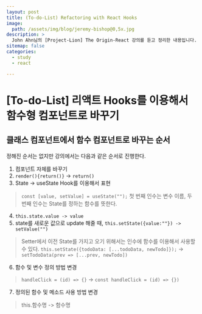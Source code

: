 ```yaml
---
layout: post
title: (To-do-List) Refactoring with React Hooks
image:
  path: /assets/img/blog/jeremy-bishop@0,5x.jpg
description: >
  John Ahn님의 [Project-Lion] The Origin-React 강의를 듣고 정리한 내용입니다.
sitemap: false
categories:
  - study
  - react

---
```

# [To-do-List] 리액트 Hooks를 이용해서 함수형 컴포넌트로 바꾸기

## 클래스 컴포넌트에서 함수 컴포넌트로 바꾸는 순서
정해진 순서는 없지만 강의에서는 다음과 같은 순서로 진행한다.

1. 컴포넌트 자체를 바꾸기
2. `render(){return()}` -> `return()`
3. State -> useState Hook를 이용해서 표현
> `const [value, setValue] = useState("");`
첫 번째 인수는 변수 이름, 두 번째 인수는 State를 정하는 함수를 뜻한다.

4. `this.state.value -> value`
5. state를 새로운 값으로 update 해줄 때, `this.setState({value:""}) -> setValue("")`
> Setter에서 이전 State를 가지고 오기 위해서는 인수에 함수를 이용해서 사용할 수 있다.
`this.setState({todoData: [...todoData, newTodo]});` -> `setTodoData(prev => [...prev, newTodo])`

6. 함수 및 변수 정의 방법 변경
> `handleClick = (id) => {}` -> `const handleClick = (id) => {})`

7. 정의된 함수 및 메소드 사용 방법 변경
> this.함수명 -> 함수명
